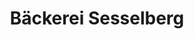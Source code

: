 ---
title: "Bäckerei Sesselberg"
url: /neustadt-in-holstein/baeckerei-sesselberg/
shop: Bäckerei
---